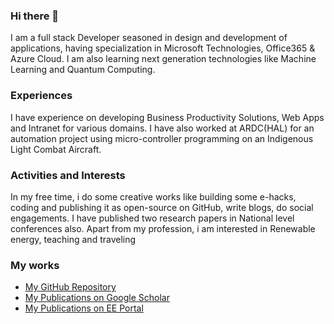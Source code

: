 ### Hi there 👋

I am a full stack Developer seasoned in design and development of applications, having specialization in Microsoft Technologies, Office365 & Azure Cloud. I am also learning next generation technologies like Machine Learning and Quantum Computing.

### Experiences
I have experience on developing Business Productivity Solutions, Web Apps and Intranet for various domains. I have also worked at ARDC(HAL) for an automation project using micro-controller programming on an Indigenous Light Combat Aircraft.

### Activities and Interests
In my free time, i do some creative works like building some e-hacks, coding and publishing it as open-source on GitHub, write blogs, do social engagements. I have published two research papers in National level conferences also. Apart from my profession, i am interested in Renewable energy, teaching and traveling

### My works
- [ My GitHub Repository](https://github.com/BipulRaman?tab=repositories)
- [My Publications on Google Scholar](https://scholar.google.co.in/citations?user=zp8zxhwAAAAJ)
- [My Publications on EE Portal](https://electrical-engineering-portal.com/author/bipulraman)

<!--
**BipulRaman/BipulRaman** is a ✨ _special_ ✨ repository because its `README.md` (this file) appears on your GitHub profile.

Here are some ideas to get you started:

- 🔭 I’m currently working on ...
- 🌱 I’m currently learning ...
- 👯 I’m looking to collaborate on ...
- 🤔 I’m looking for help with ...
- 💬 Ask me about ...
- 📫 How to reach me: ...
- 😄 Pronouns: ...
- ⚡ Fun fact: ...
-->

